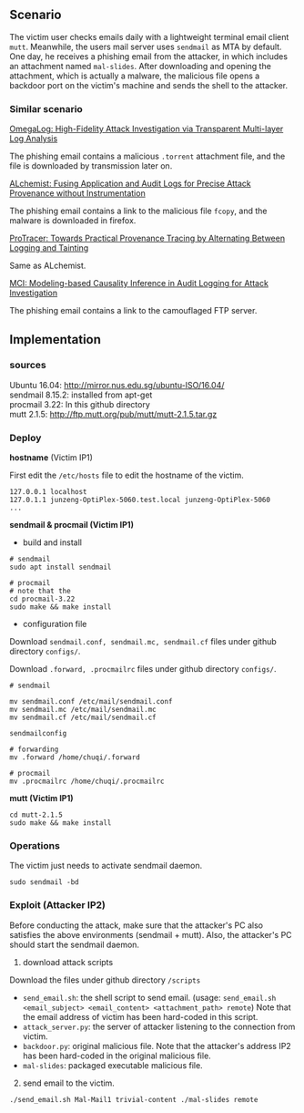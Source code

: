 ## Scenario

The victim user checks emails daily with a lightweight terminal email client `mutt`. Meanwhile, the users mail server uses `sendmail` as MTA by default. One day, he receives a phishing email from the attacker, in which includes an attachment named `mal-slides`. After downloading and opening the attachment, which is actually a malware, the malicious file opens a backdoor port on the victim's machine and sends the shell to the attacker.

### Similar scenario

[OmegaLog: High-Fidelity Attack Investigation via Transparent Multi-layer Log Analysis](https://www.ndss-symposium.org/wp-content/uploads/2020/02/24270-paper.pdf)

The phishing email contains a malicious `.torrent` attachment file, and the file is downloaded by transmission later on.

[ALchemist: Fusing Application and Audit Logs for Precise Attack Provenance without Instrumentation](https://www.ndss-symposium.org/wp-content/uploads/2021-445-paper.pdf)

The phishing email contains a link to the malicious file `fcopy`, and the malware is downloaded in firefox.

[ProTracer: Towards Practical Provenance Tracing by Alternating Between Logging and Tainting](https://friends.cs.purdue.edu/pubs/NDSS16.pdf)

Same as ALchemist.

[MCI: Modeling-based Causality Inference in Audit Logging for Attack Investigation](https://weihang-wang.github.io/papers/mci_ndss18.pdf)

The phishing email contains a link to the camouflaged FTP server.

## Implementation

### sources

Ubuntu 16.04: http://mirror.nus.edu.sg/ubuntu-ISO/16.04/    
sendmail 8.15.2: installed from apt-get    
procmail 3.22: In this github directory    
mutt 2.1.5: http://ftp.mutt.org/pub/mutt/mutt-2.1.5.tar.gz    

### Deploy

**hostname** (Victim IP1)

First edit the `/etc/hosts` file to edit the hostname of the victim.

```
127.0.0.1 localhost
127.0.1.1 junzeng-OptiPlex-5060.test.local junzeng-OptiPlex-5060
...
```

**sendmail & procmail (Victim IP1)**

* build and install
```
# sendmail
sudo apt install sendmail

# procmail
# note that the 
cd procmail-3.22
sudo make && make install
```

* configuration file

Download `sendmail.conf, sendmail.mc, sendmail.cf` files under github directory `configs/`.

Download `.forward, .procmailrc` files under github directory `configs/`.

```
# sendmail

mv sendmail.conf /etc/mail/sendmail.conf
mv sendmail.mc /etc/mail/sendmail.mc
mv sendmail.cf /etc/mail/sendmail.cf

sendmailconfig

# forwarding 
mv .forward /home/chuqi/.forward

# procmail
mv .procmailrc /home/chuqi/.procmailrc
```

**mutt (Victim IP1)**

```
cd mutt-2.1.5
sudo make && make install
```

### Operations 

The victim just needs to activate sendmail daemon.
```
sudo sendmail -bd
```

### Exploit (Attacker IP2)

Before conducting the attack, make sure that the attacker's PC also satisfies the above environments (sendmail + mutt). Also, the attacker's PC should start the sendmail daemon.

1. download attack scripts    

Download the files under github directory `/scripts`

  * `send_email.sh`: the shell script to send email. (usage: `send_email.sh <email_subject> <email_content> <attachment_path> remote`) Note that the email address of victim has been hard-coded in this script.
  * `attack_server.py`: the server of attacker listening to the connection from victim.
  * `backdoor.py`: original malicious file. Note that the attacker's address IP2 has been hard-coded in the original malicious file.
  * `mal-slides`: packaged executable malicious file. 


2. send email to the victim.

```
./send_email.sh Mal-Mail1 trivial-content ./mal-slides remote
```






